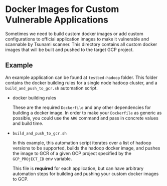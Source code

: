 # Docker Images for Custom Vulnerable Applications

Sometimes we need to build custom docker images or add custom configurations
to official application images to make it vulnerable and scannable by Tsunami
scanner. This directory contains all custom docker images that will be built
and pushed to the target GCP project.

## Example

An example application can be found at `testbed-hadoop` folder. This folder
contains the docker building rules for a single node hadoop cluster, and a
`build_and_push_to_gcr.sh` automation script.

*  docker building rules

   These are the required `Dockerfile` and any other dependencies for building
   a docker image. In order to make your `Dockerfile` as generic as possible,
   you could use the `ARG` command and pass in concrete values and build time.

*  `build_and_push_to_gcr.sh`

   In this example, this automation script iterates over a list of hadoop
   versions to be supported, builds the hadoop docker image, and pushes the
   image to GCR of a given GCP project specified by the `GCP_PROjECT_ID` env
   variable.

   This file is **required** for each application, but can have arbitrary
   automation steps for building and pushing your custom docker images to GCP.
